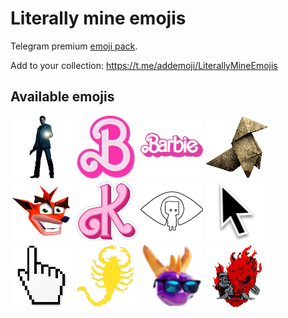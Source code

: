 # Literally mine emojis
Telegram premium [emoji pack](https://t.me/addemoji/LiterallyMineEmojis).

Add to your collection: https://t.me/addemoji/LiterallyMineEmojis

## Available emojis
![alan-wake](static/alan-wake.png)
![B(arbie)](static/B(arbie).png)
![Barbie](static/Barbie.png)
![bird-origami-heavy-rain](static/bird-origami-heavy-rain.png)
![crash-bandicoot](static/crash-bandicoot.png)
![K(en)](static/K(en).png)
![little-nightmares-2](static/little-nightmares-2.png)
![mac-cursor](static/mac-cursor.png)
![windows-hand-cursor](static/windows-hand-cursor.png)
![scorpion-from-drive-movie](static/scorpion-from-drive-movie.png)
![spyro-cool](static/spyro-cool.png)
![samurai-logo](static/samurai-logo.png)